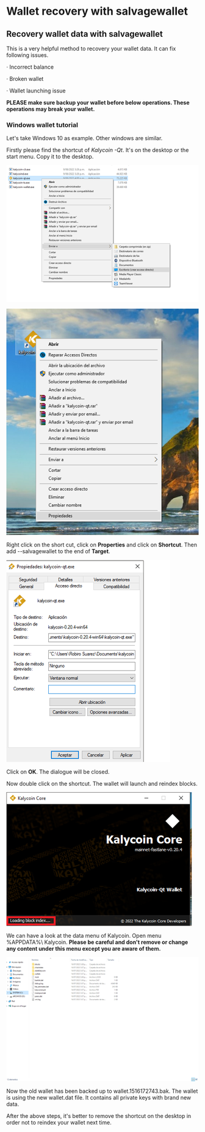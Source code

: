 # Wallet recovery with salvagewallet

## **Recovery wallet data with salvagewallet**

This is a very helpful method to recovery your wallet data. It can fix following issues.

·         Incorrect balance

·         Broken wallet

·         Wallet launching issue

**PLEASE make sure backup your wallet before below operations. These operations may break your wallet.**

### **Windows wallet tutorial**

Let's take Windows 10 as example. Other windows are similar.

Firstly please find the shortcut of _Kalycoin -Qt_. It's on the desktop or the start menu. Copy it to the desktop.

![](.gitbook/assets/62.png)

![](.gitbook/assets/63.png)

Right click on the short cut, click on **Properties** and click on **Shortcut**. Then add --salvagewallet to the end of **Target**.

![](.gitbook/assets/64.png)

Click on **OK**. The dialogue will be closed.

Now double click on the shortcut. The wallet will launch and reindex blocks.

![](.gitbook/assets/65.png)

We can have a look at the data menu of Kalycoin. Open menu %APPDATA%\ Kalycoin. **Please be careful and don't remove or change any content under this menu except you are aware of them.**

![](.gitbook/assets/66.png)

Now the old wallet has been backed up to wallet.1516172743.bak. The wallet is using the new wallet.dat file. It contains all private keys with brand new data.

After the above steps, it's better to remove the shortcut on the desktop in order not to reindex your wallet next time.
